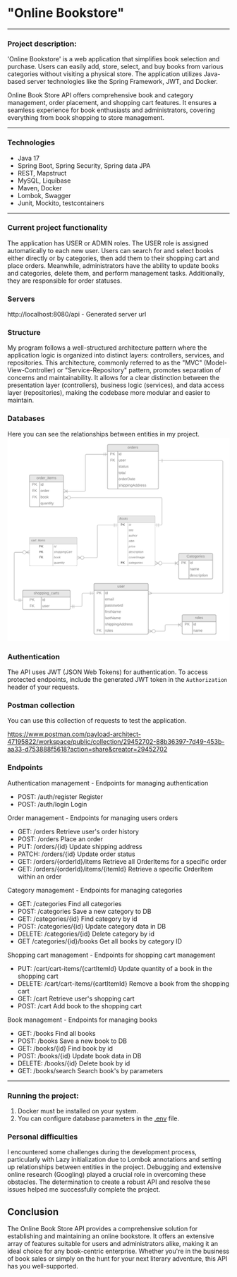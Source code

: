 # "Online Bookstore"

---

### Project description:

'Online Bookstore' is a web application that simplifies book selection and purchase. Users can easily add, store, select, and buy books from various categories without visiting a physical store. The application utilizes Java-based server technologies like the Spring Framework, JWT, and Docker.

Online Book Store API offers comprehensive book and category management, order placement, and shopping cart features. It ensures a seamless experience for book enthusiasts and administrators, covering everything from book shopping to store management.

---

### Technologies
- Java 17
- Spring Boot, Spring Security, Spring data JPA
- REST, Mapstruct
- MySQL, Liquibase
- Maven, Docker
- Lombok, Swagger
- Junit, Mockito, testcontainers
---

### Current project functionality
The application has USER or ADMIN roles. The USER role is assigned automatically to each new user. Users can search for and select books either directly or by categories, then add them to their shopping cart and place orders. Meanwhile, administrators have the ability to update books and categories, delete them, and perform management tasks. Additionally, they are responsible for order statuses.

### Servers
http://localhost:8080/api - Generated server url

### Structure
My program follows a well-structured architecture pattern where the application logic is organized into distinct layers: controllers, services, and repositories. This architecture, commonly referred to as the "MVC" (Model-View-Controller) or "Service-Repository" pattern, promotes separation of concerns and maintainability. It allows for a clear distinction between the presentation layer (controllers), business logic (services), and data access layer (repositories), making the codebase more modular and easier to maintain.

### Databases
Here you can see the relationships between entities in my project.
![Online_book_store_ER.png](Online_book_store_ER.png)

### Authentication
The API uses JWT (JSON Web Tokens) for authentication. To access protected endpoints, include the generated JWT token in the `Authorization` header of your requests.

### Postman collection
You can use this collection of requests to test the application. 

https://www.postman.com/payload-architect-47195822/workspace/public/collection/29452702-88b36397-7d49-453b-aa33-d753888f5618?action=share&creator=29452702

### Endpoints
Authentication management - Endpoints for managing authentication
- POST: /auth/register Register
- POST: /auth/login Login

Order management - Endpoints for managing users orders
- GET: /orders Retrieve user's order history
- POST: /orders Place an order
- PUT: /orders/{id} Update shipping address
- PATCH: /orders/{id} Update order status
- GET: /orders/{orderId}/items Retrieve all OrderItems for a specific order
- GET: /orders/{orderId}/items/{itemId} Retrieve a specific OrderItem within an order

Category management - Endpoints for managing categories
- GET: /categories Find all categories
- POST: /categories Save a new category to DB
- GET: /categories/{id} Find category by id
- POST: /categories/{id} Update category data in DB
- DELETE: /categories/{id} Delete category by id
- GET /categories/{id}/books Get all books by category ID

Shopping cart management - Endpoints for shopping cart management
- PUT: /cart/cart-items/{cartItemId} Update quantity of a book in the shopping cart
- DELETE: /cart/cart-items/{cartItemId} Remove a book from the shopping cart
- GET: /cart Retrieve user's shopping cart
- POST: /cart Add book to the shopping cart

Book management - Endpoints for managing books
- GET: /books Find all books
- POST: /books Save a new book to DB
- GET: /books/{id} Find book by id
- POST: /books/{id} Update book data in DB
- DELETE: /books/{id} Delete book by id
- GET: /books/search Search book's by parameters
---
### Running the project:
1. Docker must be installed on your system.
2. You can configure database parameters in the [.env](.env) file.

### Personal difficulties
I encountered some challenges during the development process, particularly with Lazy initialization due to Lombok annotations and setting up relationships between entities in the project. Debugging and extensive online research (Googling) played a crucial role in overcoming these obstacles. The determination to create a robust API and resolve these issues helped me successfully complete the project.

## Conclusion
The Online Book Store API provides a comprehensive solution for establishing and maintaining an online bookstore. It offers an extensive array of features suitable for users and administrators alike, making it an ideal choice for any book-centric enterprise. Whether you're in the business of book sales or simply on the hunt for your next literary adventure, this API has you well-supported.
